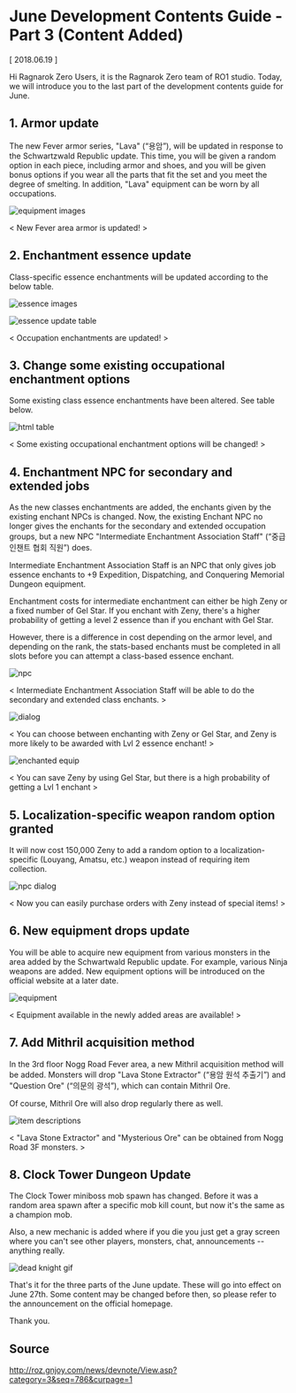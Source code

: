 # June Development Contents Guide - Part 3 (Content Added)

[ 2018.06.19 ]

Hi Ragnarok Zero Users, it is the Ragnarok Zero team of RO1 studio. Today, we will introduce you to the last part of the development contents guide for June.

## 1. Armor update
 
The new Fever armor series, "Lava" (“용암”), will be updated in response to the Schwartzwald Republic update. This time, you will be given a random option in each piece, including armor and shoes, and you will be given bonus options if you wear all the parts that fit the set and you meet the degree of smelting. In addition, "Lava" equipment can be worn by all occupations.

![equipment images](http://imgc.gnjoy.com/ufile/common/2018/06/19/021956_VKnWhhlu.png)

< New Fever area armor is updated! >

## 2. Enchantment essence update

Class-specific essence enchantments will be updated according to the below table.

![essence images](http://imgc.gnjoy.com/ufile/common/2018/06/19/022011_CiSLlRAQ.png)

![essence update table](http://imgc.gnjoy.com/ufile/common/2018/06/19/031844_zyMjd58O.png)

< Occupation enchantments are updated! >

## 3. Change some existing occupational enchantment options

Some existing class essence enchantments have been altered. See table below.

![html table](http://imgc.gnjoy.com/ufile/common/2018/06/19/022027_HXT48WkX.png)

< Some existing occupational enchantment options will be changed! >

## 4. Enchantment NPC for secondary and extended jobs

As the new classes enchantments are added, the enchants given by the existing enchant NPCs is changed. Now, the existing Enchant NPC no longer gives the enchants for the secondary and extended occupation groups, but a new NPC "Intermediate Enchantment Association Staff" (“중급 인챈트 협회 직원”) does.

Intermediate Enchantment Association Staff is an NPC that only gives job essence enchants to +9 Expedition, Dispatching, and Conquering Memorial Dungeon equipment.

Enchantment costs for intermediate enchantment can either be high Zeny or a fixed number of Gel Star. If you enchant with Zeny, there's a higher probability of getting a level 2 essence than if you enchant with Gel Star.

However, there is a difference in cost depending on the armor level, and depending on the rank, the stats-based enchants must be completed in all slots before you can attempt a class-based essence enchant.

![npc](http://imgc.gnjoy.com/ufile/common/2018/06/19/022042_3CcywsDw.png)

< Intermediate Enchantment Association Staff will be able to do the secondary and extended class enchants. >

![dialog](http://imgc.gnjoy.com/ufile/common/2018/06/19/022048_Ca9QdoPz.png)

< You can choose between enchanting with Zeny or Gel Star, and Zeny is more likely to be awarded with Lvl 2 essence enchant! >

![enchanted equip](http://imgc.gnjoy.com/ufile/common/2018/06/19/022210_BfoG61da.png)

< You can save Zeny by using Gel Star, but there is a high probability of getting a Lvl 1 enchant >

## 5. Localization-specific weapon random option granted

It will now cost 150,000 Zeny to add a random option to a localization-specific (Louyang, Amatsu, etc.) weapon instead of requiring item collection.

![npc dialog](http://imgc.gnjoy.com/ufile/common/2018/06/19/022252_FMgIurVU.png)

< Now you can easily purchase orders with Zeny instead of special items! >

## 6. New equipment drops update

You will be able to acquire new equipment from various monsters in the area added by the Schwartwald Republic update. For example, various Ninja weapons are added. New equipment options will be introduced on the official website at a later date.

![equipment](http://imgc.gnjoy.com/ufile/common/2018/06/19/022304_rKDx9y9k.png)
 
< Equipment available in the newly added areas are available! >

## 7. Add Mithril acquisition method

In the 3rd floor Nogg Road Fever area, a new Mithril acquisition method will be added. Monsters will drop "Lava Stone Extractor" (“용암 원석 추출기”) and "Question Ore" (“의문의 광석”), which can contain Mithril Ore.

Of course, Mithril Ore will also drop regularly there as well.

![item descriptions](http://imgc.gnjoy.com/ufile/common/2018/06/19/022315_2UeIlkBs.png)
 
< "Lava Stone Extractor" and "Mysterious Ore" can be obtained from Nogg Road 3F monsters. >

## 8. Clock Tower Dungeon Update

The Clock Tower miniboss mob spawn has changed. Before it was a random area spawn after a specific mob kill count, but now it's the same as a champion mob.

Also, a new mechanic is added where if you die you just get a gray screen where you can't see other players, monsters, chat, announcements -- anything really.

![dead knight gif](http://imgc.gnjoy.com/ufile/common/2018/06/26/101859_dcPO1Vfz.gif)

That's it for the three parts of the June update. These will go into effect on June 27th. Some content may be changed before then, so please refer to the announcement on the official homepage.

Thank you.

## Source

http://roz.gnjoy.com/news/devnote/View.asp?category=3&seq=786&curpage=1